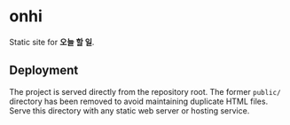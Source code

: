 # onhi

Static site for **오늘 할 일**.

## Deployment

The project is served directly from the repository root. The former `public/`
directory has been removed to avoid maintaining duplicate HTML files. Serve
this directory with any static web server or hosting service.
